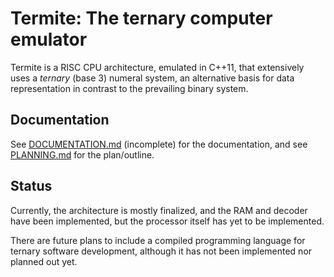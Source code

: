 # Termite: The ternary computer emulator
Termite is a RISC CPU architecture, emulated in C++11, that extensively uses a *ternary* (base 3) numeral system, an alternative basis for data representation in contrast to the prevailing binary system. 

## Documentation
See [DOCUMENTATION.md](DOCUMENTATION.md) (incomplete) for the documentation, and see [PLANNING.md](PLANNING.md) for the plan/outline.

## Status
Currently, the architecture is mostly finalized, and the RAM and decoder have been implemented, but the processor itself has yet to be implemented.

There are future plans to include a compiled programming language for ternary software development, although it has not been implemented nor planned out yet.

<!-- Termite is a stack-based virtual machine based on balanced ternary arithmetic, implemented in C++11. 

This project is very much a work-in-progress, and currently, the virtual machine is unfinished. Future plans include a toolchain featuring a lightweight operating system and compiled programming language for ternary software development, although neither have been implemented or planned out yet.

## What is balanced ternary?
Unlike the prevailing binary representation, a balanced ternary integer is in base 3, and each digit can have the values 1, 0, or −1. Since it is inconvenient to write -1 as a digit, the letter "T" is often used as a substitute. For example, decimal 11 = 3^2 + 3^1 - 3^0, thus it can be written as "11T". -->
